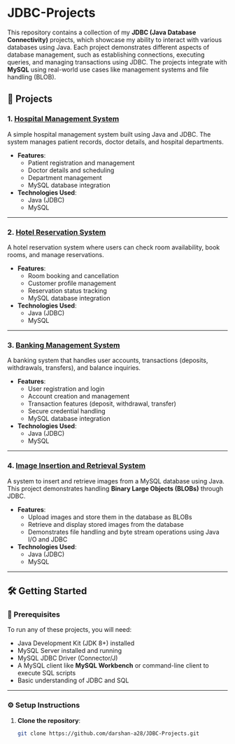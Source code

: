 # JDBC-Projects

This repository contains a collection of my **JDBC (Java Database Connectivity)** projects, which showcase my ability to interact with various databases using Java. Each project demonstrates different aspects of database management, such as establishing connections, executing queries, and managing transactions using JDBC. The projects integrate with **MySQL** using real-world use cases like management systems and file handling (BLOB).

## 📂 Projects

### 1. [**Hospital Management System**](./HospitalManagementSystem)
A simple hospital management system built using Java and JDBC. The system manages patient records, doctor details, and hospital departments.

- **Features**:
  - Patient registration and management
  - Doctor details and scheduling
  - Department management
  - MySQL database integration
- **Technologies Used**:
  - Java (JDBC)
  - MySQL

---

### 2. [**Hotel Reservation System**](./HotelReservationSystem)
A hotel reservation system where users can check room availability, book rooms, and manage reservations.

- **Features**:
  - Room booking and cancellation
  - Customer profile management
  - Reservation status tracking
  - MySQL database integration
- **Technologies Used**:
  - Java (JDBC)
  - MySQL

---

### 3. [**Banking Management System**](./BankingManagementSystem)
A banking system that handles user accounts, transactions (deposits, withdrawals, transfers), and balance inquiries.

- **Features**:
  - User registration and login
  - Account creation and management
  - Transaction features (deposit, withdrawal, transfer)
  - Secure credential handling
  - MySQL database integration
- **Technologies Used**:
  - Java (JDBC)
  - MySQL

---

### 4. [**Image Insertion and Retrieval System**](./ImageInsertionRetrieval)
A system to insert and retrieve images from a MySQL database using Java. This project demonstrates handling **Binary Large Objects (BLOBs)** through JDBC.

- **Features**:
  - Upload images and store them in the database as BLOBs
  - Retrieve and display stored images from the database
  - Demonstrates file handling and byte stream operations using Java I/O and JDBC
- **Technologies Used**:
  - Java (JDBC)
  - MySQL

---

## 🛠 Getting Started

### 📌 Prerequisites

To run any of these projects, you will need:
- Java Development Kit (JDK 8+) installed
- MySQL Server installed and running
- MySQL JDBC Driver (Connector/J)
- A MySQL client like **MySQL Workbench** or command-line client to execute SQL scripts
- Basic understanding of JDBC and SQL

---

### ⚙️ Setup Instructions

1. **Clone the repository**:
   ```bash
   git clone https://github.com/darshan-a28/JDBC-Projects.git
